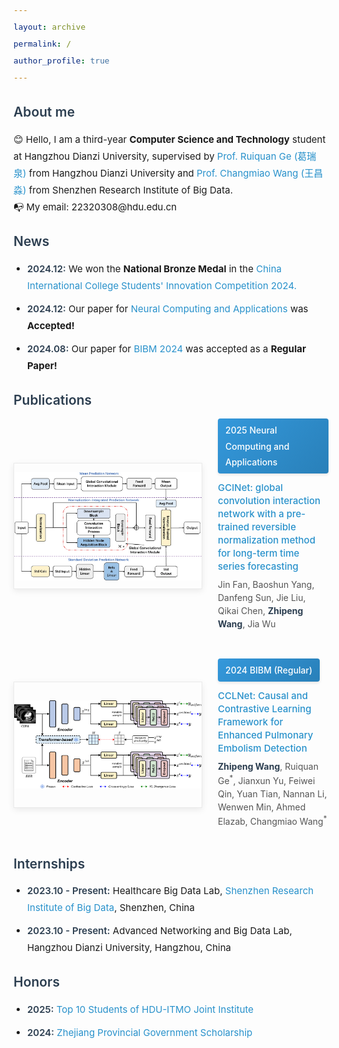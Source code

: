 ```yaml
---
layout: archive
permalink: /
author_profile: true
---
```

<head>
  <style>
    /* 基础样式 */
    a { 
      color: #2891CB; 
      text-decoration: none;
      transition: all 0.3s;
    }
    a:hover { 
      color: #1a6a96;
      text-decoration: underline;
    }
    div { 
      font-size: 15px; 
      line-height: 1.8;
      margin-bottom: 5px;
    }
    
    /* Emoji样式 */
    .emoji { 
      vertical-align: middle; 
      margin-right: 8px;
      font-size: 1.1em;
    }
    
    /* 章节标题 */
    .section-title { 
      margin: 25px 0 15px;
      color: #2c3e50;
      font-weight: 600;
    }
    
    /* 出版物容器 */
    .pub-container { 
      display: flex; 
      margin-bottom: 35px;
      align-items: center;
      gap: 25px;
    }
    
    /* 图片固定尺寸 */
    .pub-image {
      width: 300px;
      height: 200px;
      flex-shrink: 0;
      border: 1px solid #eaeaea;
      box-shadow: 0 3px 10px rgba(0,0,0,0.08);
      display: flex;
      justify-content: center;
      align-items: center;
      overflow: hidden;
    }
    .pub-image img {
      width: 100%;
      height: 100%;
      object-fit: contain;
      padding: 10px;
    }
    
    /* 信息区域 */
    .pub-info { 
      flex-grow: 1;
    }
    
    /* 新版年份标签 */
    .pub-badge {
      display: inline-block;
      padding: 6px 12px;
      background: linear-gradient(135deg, #3498db, #2980b9);
      color: white;
      border-radius: 4px;
      margin-bottom: 12px;
      font-size: 14px;
      font-weight: 500;
      box-shadow: 0 2px 4px rgba(0,0,0,0.1);
      position: relative;
    }
    .pub-badge::after {
      content: "";
      position: absolute;
      bottom: -5px;
      left: 10px;
      width: 0;
      height: 0;
      border-left: 5px solid transparent;
      border-right: 5px solid transparent;
      border-top: 5px solid #2980b9;
    }
    
    /* 论文标题 */
    .pub-title {
      font-weight: 500;
      margin-bottom: 8px;
      line-height: 1.4;
    }
    
    /* 作者行 */
    .pub-authors {
      color: #555;
      font-size: 14px;
      line-height: 1.5;
    }
    .pub-authors b {
      color: #2c3e50;
    }
    
    /* 列表样式 */
    ul { 
      padding-left: 22px;
      margin-top: 5px;
    }
    li { 
      margin-bottom: 10px;
      position: relative;
    }
    li::before {
      content: "•";
      color: #3498db;
      font-weight: bold;
      display: inline-block;
      width: 1em;
      margin-left: -1em;
    }
    
    /* 时间强调 */
    .year {
      font-weight: 600;
      color: #2c3e50;
    }
  </style>
</head>

## <span class="section-title">About me</span>
<div>
  <span class="emoji">😊</span> Hello, I am a third-year <b>Computer Science and Technology</b> student at Hangzhou Dianzi University, supervised by <a href="https://faculty.hdu.edu.cn/jsjxy/grq/main.htm">Prof. Ruiquan Ge (葛瑞泉)</a> from Hangzhou Dianzi University and <a href="https://www.sribd.cn/teacher/505">Prof. Changmiao Wang (王昌淼)</a> from Shenzhen Research Institute of Big Data.<br>
  <span class="emoji">📭</span> My email: 22320308@hdu.edu.cn
</div>

## <span class="section-title">News</span>
<div>
  <ul>
    <li><span class="year">2024.12:</span> We won the <b>National Bronze Medal</b> in the <a href="https://pilcchina.org/home">China International College Students' Innovation Competition 2024.</a></li>
    <li><span class="year">2024.12:</span> Our paper for <a href="https://link.springer.com/journal/521">Neural Computing and Applications</a> was <b>Accepted!</b></li>
    <li><span class="year">2024.08:</span> Our paper for <a href="https://ieeebibm.org/BIBM2024/">BIBM 2024</a> was accepted as a <b>Regular Paper!</b></li>
    <!-- 其他news条目保持相同结构 -->
  </ul>
</div>

## <span class="section-title">Publications</span>

<div class="pub-container">
  <div class="pub-image">
    <img src="https://raw.githubusercontent.com/LeavingStarW/LeavingStarW.github.io/refs/heads/master/images/GCINet.webp">
  </div>
  <div class="pub-info">
    <div class="pub-badge">2025 Neural Computing and Applications</div>
    <div class="pub-title">
      <a href="https://link.springer.com/article/10.1007/s00521-024-10692-3">GCINet: global convolution interaction network with a pre-trained reversible normalization method for long-term time series forecasting</a>
    </div>
    <div class="pub-authors">
      Jin Fan, Baoshun Yang, Danfeng Sun, Jie Liu, Qikai Chen, <b>Zhipeng Wang</b>, Jia Wu
    </div>
  </div>
</div>

<div class="pub-container">
  <div class="pub-image">
    <img src="https://raw.githubusercontent.com/LeavingStarW/LeavingStarW.github.io/refs/heads/master/images/CCLNet.png">
  </div>
  <div class="pub-info">
    <div class="pub-badge">2024 BIBM (Regular)</div>
    <div class="pub-title">
      <a href="https://ieeexplore.ieee.org/document/10821899">CCLNet: Causal and Contrastive Learning Framework for Enhanced Pulmonary Embolism Detection</a>
    </div>
    <div class="pub-authors">
      <b>Zhipeng Wang</b>, Ruiquan Ge<sup>*</sup>, Jianxun Yu, Feiwei Qin, Yuan Tian, Nannan Li, Wenwen Min, Ahmed Elazab, Changmiao Wang<sup>*</sup>
    </div>
  </div>
</div>

<!-- 其他出版物保持相同结构 -->

## <span class="section-title">Internships</span>
<div>
  <ul>
    <li><span class="year">2023.10 - Present:</span> Healthcare Big Data Lab, <a href="https://www.sribd.cn/">Shenzhen Research Institute of Big Data</a>, Shenzhen, China</li>
    <li><span class="year">2023.10 - Present:</span> Advanced Networking and Big Data Lab, Hangzhou Dianzi University, Hangzhou, China</li>
  </ul>
</div>

## <span class="section-title">Honors</span>
<div>
  <ul>
    <li><span class="year">2025:</span> <a href="https://mp.weixin.qq.com/s/lcgUXEJ5ITtSLiq1ltnagw">Top 10 Students of HDU-ITMO Joint Institute</a></li>
    <li><span class="year">2024:</span> <a href="https://student.hdu.edu.cn/2025/0402/c795a277007/page.htm">Zhejiang Provincial Government Scholarship</a></li>
    <!-- 其他荣誉保持相同结构 -->
  </ul>
</div>
